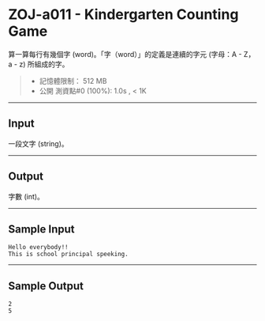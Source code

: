 # ZOJ-a011 - Kindergarten Counting Game

算一算每行有幾個字 (word)。「字（word）」的定義是連續的字元 (字母：A - Z，a - z) 所組成的字。

> * 記憶體限制： 512 MB
> * 公開 測資點#0 (100%): 1.0s , < 1K

---
## Input 

一段文字 (string)。

---
## Output

字數 (int)。

---
## Sample Input

```
Hello everybody!!
This is school principal speeking.
```

---
## Sample Output

```
2
5
```
